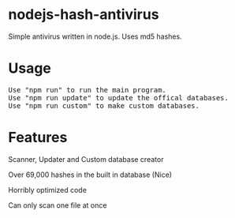 # nodejs-hash-antivirus
Simple antivirus written in node.js. Uses md5 hashes.
# Usage
<pre>
Use "npm run" to run the main program.
Use "npm run update" to update the offical databases.
Use "npm run custom" to make custom databases.
</pre>
# Features
<p>Scanner, Updater and Custom database creator</p>
<p>Over 69,000 hashes in the built in database (Nice)</p>
<p>Horribly optimized code</p>
<p>Can only scan one file at once</p>
